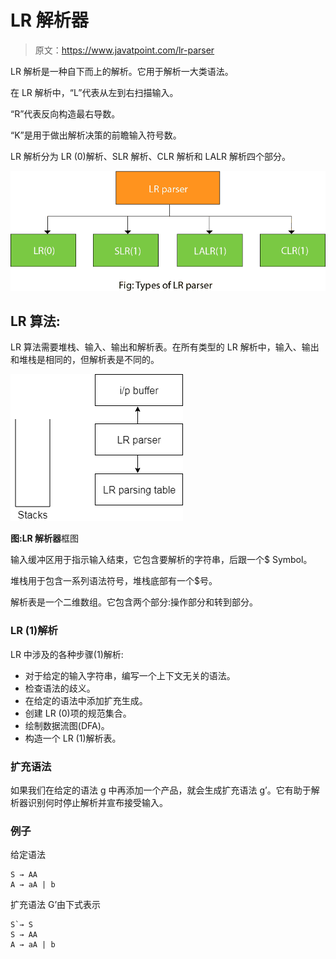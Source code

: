 # LR 解析器

> 原文：<https://www.javatpoint.com/lr-parser>

LR 解析是一种自下而上的解析。它用于解析一大类语法。

在 LR 解析中，“L”代表从左到右扫描输入。

“R”代表反向构造最右导数。

“K”是用于做出解析决策的前瞻输入符号数。

LR 解析分为 LR (0)解析、SLR 解析、CLR 解析和 LALR 解析四个部分。

![LR Parser](img/b3c37c7e95592d0d25700307b017b02d.png)

## LR 算法:

LR 算法需要堆栈、输入、输出和解析表。在所有类型的 LR 解析中，输入、输出和堆栈是相同的，但解析表是不同的。

![LR Parser 1](img/c7d2699cd6693b8b5094a9b64bbc2259.png)

**图:LR 解析器**框图

输入缓冲区用于指示输入结束，它包含要解析的字符串，后跟一个$ Symbol。

堆栈用于包含一系列语法符号，堆栈底部有一个$号。

解析表是一个二维数组。它包含两个部分:操作部分和转到部分。

### LR (1)解析

LR 中涉及的各种步骤(1)解析:

*   对于给定的输入字符串，编写一个上下文无关的语法。
*   检查语法的歧义。
*   在给定的语法中添加扩充生成。
*   创建 LR (0)项的规范集合。
*   绘制数据流图(DFA)。
*   构造一个 LR (1)解析表。

### 扩充语法

如果我们在给定的语法 g 中再添加一个产品，就会生成扩充语法 g’。它有助于解析器识别何时停止解析并宣布接受输入。

### 例子

给定语法

```
S → AA
A → aA | b

```

扩充语法 G’由下式表示

```
S`→ S
S → AA
A → aA | b

```